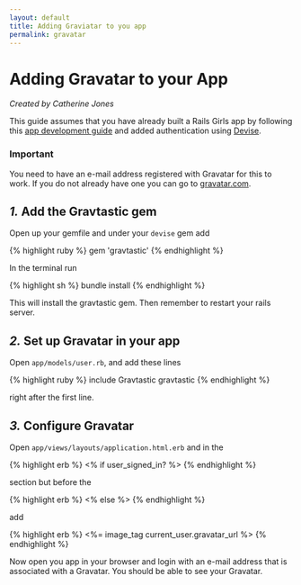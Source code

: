 ```yaml
---
layout: default
title: Adding Graviatar to you app
permalink: gravatar
---
```


# Adding Gravatar to your App

*Created by Catherine Jones*

This guide assumes that you have already built a Rails Girls app by following this [app development guide](http://guides.railsgirls.com/app/) and added authentication using [Devise](http://guides.railsgirls.com/devise/).

### Important

You need to have an e-mail address registered with Gravatar for this to work. If you do not already have one you can go to [gravatar.com](http://en.gravatar.com/).

## *1.* Add the Gravtastic gem

Open up your gemfile and under your `devise` gem add

{% highlight ruby %}
gem 'gravtastic'
{% endhighlight %}

In the terminal run

{% highlight sh %}
bundle install
{% endhighlight %}

This will install the gravtastic gem. Then remember to restart your rails server.

## *2.* Set up Gravatar in your app

Open `app/models/user.rb`, and add these lines

{% highlight ruby %}
include Gravtastic
gravtastic
{% endhighlight %}

right after the first line.

## *3.* Configure Gravatar

Open `app/views/layouts/application.html.erb` and in the

{% highlight erb %}
<% if user_signed_in? %>
{% endhighlight %}

section but before the

{% highlight erb %}
<% else %>
{% endhighlight %}

add

{% highlight erb %}
<%= image_tag current_user.gravatar_url %>
{% endhighlight %}

Now open you app in your browser and login with an e-mail address that is associated with a Gravatar. You should be able to see your Gravatar.
